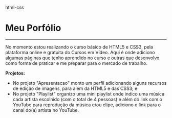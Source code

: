 html-css

<h1> Meu Porfólio </h1>
<hr>
<p>No momento estou realizando o curso básico de HTML5 e CSS3, pela plataforma online e gratuita do Cursos em Vídeo. Aqui é onde adiciono algumas páginas que tenho aprendido no curso e outras que desenvolvo como forma de praticar e me preparar para o mercado de trabalho. </p>

<strong> Projetos:</strong>
<ul>
<li>No projeto "Apresentacao" monto um perfil adicionando alguns recursos de edição de imagens, para além da HTML5 e das CSS3; e </li>
<li>No projeto "Playlist" organizo uma mini playlist onde indico uma música cada artista escolhido (com o total de 4 pessoas) e além do link com o YouTube para reprodução da música e/ou clipe, adiciono o link para o canal do(a) artista no YouTube. </li>
</ul>

